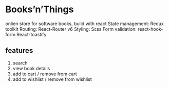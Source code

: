 # Books’n’Things
onlien store for software books,
build with react State management: Redux toolkit
Routing: React-Router  v6
Styling: Scss
Form validation: react-hook-form
React-toastify


## features
1. search
2. view book details
2. add to cart / remove from cart
3. add to wishlist / remove from wishlist
